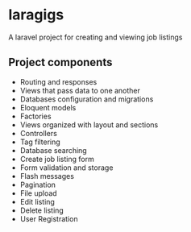 # laragigs
 A laravel project for creating and viewing job listings
 
 <h2>Project components</h2>
 <ul>
    <li>Routing and responses</li>
    <li>Views that pass data to one another</li>
    <li>Databases configuration and migrations</li>
    <li>Eloquent models</li>
    <li>Factories</li>
    <li>Views organized with layout and sections</li>
    <li>Controllers</li>
    <li>Tag filtering</li>
    <li>Database searching</li>
    <li>Create job listing form</li>
    <li>Form validation and storage</li>
    <li>Flash messages</li>
    <li>Pagination</li>
    <li>File upload</li>
    <li>Edit listing</li>
    <li>Delete listing</li>
    <li>User Registration</li>
</ul> 
